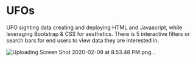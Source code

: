 # UFOs

UFO sighting data creating and deploying HTML and Javascript, while leveraging Bootstrap & CSS for aesthetics. 
There is 5 interactive filters or search bars for end users to view data they are interested in.

![Uploading Screen Shot 2020-02-09 at 8.53.48 PM.png…]()






